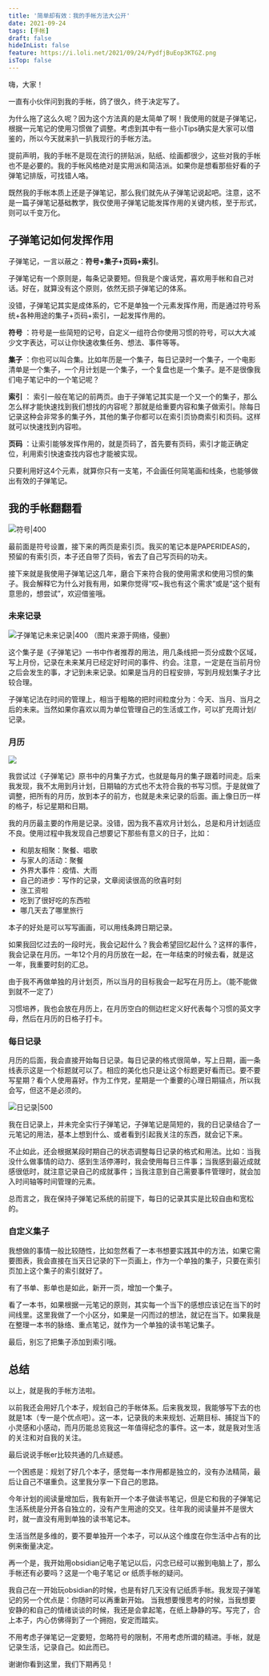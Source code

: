 ```yaml
---
title: '简单却有效：我的手帐方法大公开'
date: 2021-09-24
tags: [手帐]
draft: false
hideInList: false
feature: https://i.loli.net/2021/09/24/PydfjBuEop3KTGZ.png
isTop: false
---
```



嗨，大家！

一直有小伙伴问到我的手帐，鸽了很久，终于决定写了。

<!--more-->

为什么拖了这么久呢？因为这个方法真的是太简单了啊！我使用的就是子弹笔记，根据一元笔记的使用习惯做了调整。考虑到其中有一些小Tips确实是大家可以借鉴的，所以今天就来扒一扒我现行的手帐方法。

提前声明，我的手帐不是现在流行的拼贴派，贴纸、绘画都很少，这些对我的手帐也不是必要的。我的手帐风格绝对是实用派和简洁派。如果你是想看那些好看的子弹笔记排版，可找错人咯。

既然我的手帐本质上还是子弹笔记，那么我们就先从子弹笔记说起吧。注意，这不是一篇子弹笔记基础教学，我仅使用子弹笔记能发挥作用的关键内核，至于形式，则可以千变万化。

## 子弹笔记如何发挥作用

子弹笔记，一言以蔽之：**符号+集子+页码+索引**。

子弹笔记有一个原则是，每条记录要短。但我是个废话党，喜欢用手帐和自己对话。好在，就算没有这个原则，依然无损子弹笔记的体系。

没错，子弹笔记其实是成体系的，它不是单独一个元素发挥作用，而是通过符号系统+各种用途的集子+页码+索引，一起发挥作用的。

**符号** ：符号是一些简短的记号，自定义一组符合你使用习惯的符号，可以大大减少文字表达，可以让你快速收集任务、想法、事件等等。

**集子** ：你也可以叫合集。比如年历是一个集子，每日记录时一个集子，一个电影清单是一个集子，一个月计划是一个集子，一个复盘也是一个集子。是不是很像我们电子笔记中的一个笔记呢？


**索引** ： 索引一般在笔记的前两页。由于子弹笔记其实是一个又一个的集子，那么怎么样才能快速找到我们想找的内容呢？那就是给重要内容和集子做索引。除每日记录这种会非常多的集子外，其他的集子你都可以在索引页协商索引和页码。这样就可以快速找到内容啦。

**页码** ：让索引能够发挥作用的，就是页码了，首先要有页码，索引才能正确定位，利用索引快速查找内容也才能被实现。

只要利用好这4个元素，就算你只有一支笔，不会画任何简笔画和线条，也能够做出有效的子弹笔记。

## 我的手帐翻翻看

![符号|400](https://i.loli.net/2021/09/24/n6uopDyMjGJtQBi.png)

最前面是符号设置，接下来的两页是索引页。我买的笔记本是PAPERIDEAS的，预留的有索引页，本子还自带了页码，省去了自己写页码的功夫。

接下来就是我使用子弹笔记这几年，磨合下来符合我的使用需求和使用习惯的集子。我会解释它为什么对我有用，如果你觉得“哎~我也有这个需求”或是“这个挺有意思的，想尝试”，欢迎借鉴哦。

### 未来记录

![子弹笔记未来记录|400](https://cdn.sspai.com/2017/05/22/d629db40990d9388fc4c01bdd8844317.jpeg?imageView2/2/w/1120/q/90/interlace/1/ignore-error/1)
（图片来源于网络，侵删）

这个集子是《子弹笔记》一书中作者推荐的用法，用几条线把一页分成数个区域，写上月份，记录在未来某月已经定好时间的事件、约会。注意，一定是在当前月份之后会发生的事，才记到未来记录。如果是当月的日程安排，写到月规划集子才比较合理。

子弹笔记法在时间的管理上，相当于粗略的把时间粒度分为：今天、当月、当月之后的未来。当然如果你喜欢以周为单位管理自己的生活或工作，可以扩充周计划/记录。

### 月历

![](https://i.loli.net/2021/09/24/eC3Vp5kLdsjZ2Pb.jpg)

我尝试过《子弹笔记》原书中的月集子方式，也就是每月的集子跟着时间走。后来我发现，我不太用到月计划，日期轴的方式也不太符合我的书写习惯。于是就做了调整，把所有的月历，放到本子的前方，也就是未来记录的后面。画上像日历一样的格子，标记星期和日期。

我的月历最主要的作用是记录。没错，因为我不喜欢月计划么，总是和月计划适应不良。使用过程中我发现自己想要记下那些有意义的日子，比如：
- 和朋友相聚：聚餐、唱歌
- 与家人的活动：聚餐
- 外界大事件：疫情、大雨
- 自己的进步：写作的记录，文章阅读很高的欣喜时刻
- 涨工资啦
- 吃到了很好吃的东西啦
- 哪几天去了哪里旅行

本子的好处是可以写写画画，可以用线条跨日期记录。

如果我回忆过去的一段时光，我会记起什么？我会希望回忆起什么？这样的事件，我会记录在月历。一年12个月的月历放在一起，在一年结束的时候去看，就是这一年，我重要时刻的汇总。

由于我不再做单独的月计划页，所以当月的目标我会一起写在月历上。（能不能做到就不一定了）

习惯培养，我也会放在月历上，在月历空白的侧边栏定义好代表每个习惯的英文字母，然后在月历的日格子打卡。

### 每日记录

月历的后面，我会直接开始每日记录。每日记录的格式很简单，写上日期，画一条线表示这是一个标题就可以了。相应的美化也只是让这个标题更好看而已。要不要写星期？看个人使用喜好。作为工作党，星期是一个重要的心理日期锚点，所以我会写，但这不是必须的。

![日记录|500](https://i.loli.net/2021/09/24/q9JosZASwQ4NkEn.jpg)

我在日记录上，并未完全实行子弹笔记，子弹笔记是简短的，我的日记录结合了一元笔记的用法，基本上想到什么、或者看到引起我关注的东西，就会记下来。

不止如此，还会根据某段时期自己的状态调整每日记录的格式和用法。比如：当我没什么做事情的动力、感到生活停滞时，我会使用每日三件事；当我感到最近成就感很低时，就注意记录自己的成就事件；当我注意到自己需要事件管理时，就会加入时间轴等时间管理的元素。

总而言之，我在保持子弹笔记系统的前提下，每日的记录其实是比较自由和宽松的。

### 自定义集子

我想做的事情一般比较随性，比如忽然看了一本书想要实践其中的方法，如果它需要图表，我会直接在当天日记录的下一页画上，作为一个单独的集子，只要在索引页加上这个集子的索引就好了。

有了书单、影单也是如此，新开一页，增加一个集子。

看了一本书，如果根据一元笔记的原则，其实每一个当下的感想应该记在当下的时间线里。这里我做了一个小区分，如果是一闪而过的想法，就记在当下。如果我是在整理一本书的脉络、重点笔记，就作为一个单独的读书笔记集子。

最后，别忘了把集子添加到索引哦。

## 总结

以上，就是我的手帐方法啦。

以前我还会用好几个本子，规划自己的手帐体系。后来我发现，我能够写下去的也就是1本（专一是个优点吧）。这一本，记录我的未来规划、近期目标、捕捉当下的小灵感和小感动，而月历能总览我这一年值得纪念的事件。这一本，就是我对生活的关注和对自我的关注。

最后说说手帐er比较共通的几点疑惑。

一个困惑是：规划了好几个本子，感觉每一本作用都是独立的，没有办法精简，最后让自己不堪重负。这里我分享一下自己的思路。

今年计划的阅读量增加后，我有新开一个本子做读书笔记，但是它和我的子弹笔记生活系统是分开各自独立的，没有产生用途的交叉。往年我的阅读量并不是很大时，就一直没有用到单独的读书笔记本。

生活当然是多维的，要不要单独开一个本子，可以从这个维度在你生活中占有的比例来衡量决定。

再一个是，我开始用obsidian记电子笔记以后，闪念已经可以搬到电脑上了，那么手帐还有必要吗？这是一个电子笔记 or 纸质手帐的疑问。

我自己在一开始玩obsidian的时候，也是有好几天没有记纸质手帐。我发现子弹笔记的另一个优点是：你随时可以再重新开始。 当我想要慢思考的时候，当我想要安静的和自己的情绪谈谈的时候，我还是会拿起笔，在纸上静静的写。写完了，合上本子，内心仿佛得到了一个拥抱，安定而踏实。

不用考虑子弹笔记一定要短，忽略符号的限制，不用考虑所谓的精进。手帐，就是记录生活，记录自己。如此而已。

谢谢你看到这里，我们下期再见！


